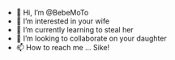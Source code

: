 - 👋 Hi, I’m @BebeMoTo
- 👀 I’m interested in your wife
- 🌱 I’m currently learning to steal her
- 💞️ I’m looking to collaborate on your daughter 
- 📫 How to reach me ... Sike!

<!---
BebeMoTo/BebeMoTo is a ✨ special ✨ repository because its `README.md` (this file) appears on your GitHub profile.
You can click the Preview link to take a look at your changes.
--->
